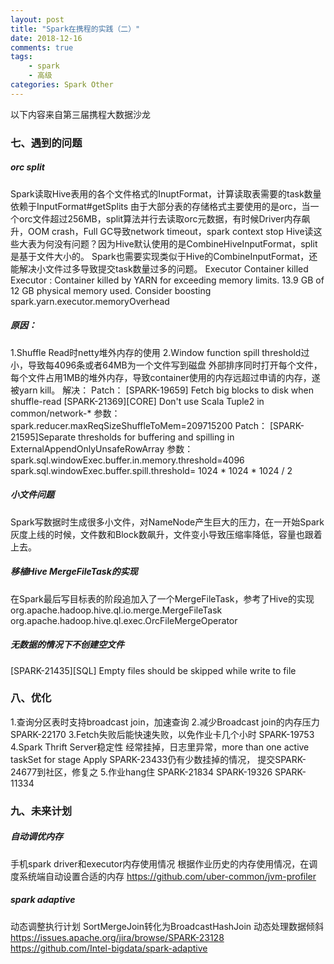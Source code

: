 ```yaml
---
layout: post
title: "Spark在携程的实践（二）"
date: 2018-12-16
comments: true
tags: 
	- spark
	- 高级
categories: Spark Other
---
```

以下内容来自第三届携程大数据沙龙

### 七、遇到的问题
##### orc split
Spark读取Hive表用的各个文件格式的InuptFormat，计算读取表需要的task数量依赖于InputFormat#getSplits
由于大部分表的存储格式主要使用的是orc，当一个orc文件超过256MB，split算法并行去读取orc元数据，有时候Driver内存飙升，OOM crash，Full GC导致network timeout，spark context stop
Hive读这些大表为何没有问题？因为Hive默认使用的是CombineHiveInputFormat，split是基于文件大小的。
Spark也需要实现类似于Hive的CombineInputFormat，还能解决小文件过多导致提交task数量过多的问题。
Executor Container killed
Executor : Container killed by YARN for exceeding memory limits. 13.9 GB of 12 GB physical memory used. Consider boosting spark.yarn.executor.memoryOverhead
<!--more--> 
##### 原因：
1.Shuffle Read时netty堆外内存的使用
2.Window function spill threshold过小，导致每4096条或者64MB为一个文件写到磁盘
外部排序同时打开每个文件，每个文件占用1MB的堆外内存，导致container使用的内存远超过申请的内存，遂被yarn kill。
解决：
Patch：
[SPARK-19659] Fetch big blocks to disk when shuffle-read
[SPARK-21369][CORE] Don't use Scala Tuple2 in common/network-*
参数：spark.reducer.maxReqSizeShuffleToMem=209715200
Patch：
[SPARK-21595]Separate thresholds for buffering and spilling in ExternalAppendOnlyUnsafeRowArray
参数：
spark.sql.windowExec.buffer.in.memory.threshold=4096
spark.sql.windowExec.buffer.spill.threshold= 1024 * 1024 * 1024 / 2
##### 小文件问题
Spark写数据时生成很多小文件，对NameNode产生巨大的压力，在一开始Spark灰度上线的时候，文件数和Block数飙升，文件变小导致压缩率降低，容量也跟着上去。
##### 移植Hive MergeFileTask的实现
在Spark最后写目标表的阶段追加入了一个MergeFileTask，参考了Hive的实现
org.apache.hadoop.hive.ql.io.merge.MergeFileTask
org.apache.hadoop.hive.ql.exec.OrcFileMergeOperator
##### 无数据的情况下不创建空文件
[SPARK-21435][SQL]
Empty files should be skipped while write to file
### 八、优化
1.查询分区表时支持broadcast join，加速查询
2.减少Broadcast join的内存压力 SPARK-22170
3.Fetch失败后能快速失败，以免作业卡几个小时 SPARK-19753
4.Spark Thrift Server稳定性
经常挂掉，日志里异常，more than one active taskSet for stage
Apply SPARK-23433仍有少数挂掉的情况，
提交SPARK-24677到社区，修复之
5.作业hang住 SPARK-21834 SPARK-19326 SPARK-11334
### 九、未来计划
##### 自动调优内存
手机spark driver和executor内存使用情况
根据作业历史的内存使用情况，在调度系统端自动设置合适的内存
https://github.com/uber-common/jvm-profiler
##### spark adaptive
动态调整执行计划 SortMergeJoin转化为BroadcastHashJoin
动态处理数据倾斜
https://issues.apache.org/jira/browse/SPARK-23128
https://github.com/Intel-bigdata/spark-adaptive